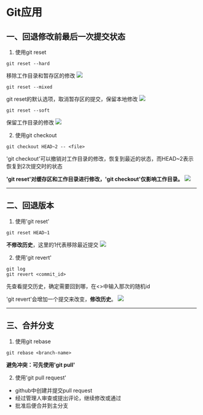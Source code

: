 # Git应用

## 一、回退修改前最后一次提交状态

1. 使用git reset
```
git reset --hard	
```
移除工作目录和暂存区的修改
![](./Picture/1.png)

```
git reset --mixed
```
git reset的默认选项，取消暂存区的提交，保留本地修改
![](./Picture/2.png)

```
git reset --soft
```
保留工作目录的修改
![](./Picture/3.png)


2. 使用git checkout
```
git checkout HEAD~2 -- <file>
```
'git checkout'可以撤销对工作目录的修改，恢复到最近的状态，而HEAD~2表示恢复到2次提交时的状态

**'git reset'对缓存区和工作目录进行修改，'git checkout'仅影响工作目录。**
![](./Picture/4.png)

---

## 二、回退版本

1. 使用'git reset'
```
git reset HEAD~1
```
**不修改历史**，这里的1代表移除最近提交
![](./Picture/5.png)

2. 使用'git revert'
```
git log
git revert <commit_id>
```
先查看提交历史，确定需要回到哪，在<>中输入那次的随机id

'git revert'会增加一个提交来改变，**修改历史**。
![](./Picture/6.png)

---

## 三、合并分支

1. 使用git rebase
```
git rebase <branch-name>
```
**避免冲突：可先使用'git pull'**

2. 使用'git pull request'

- github中创建并提交pull request
- 经过管理人审查或提出评论，继续修改或通过
- 批准后便合并到主分支

